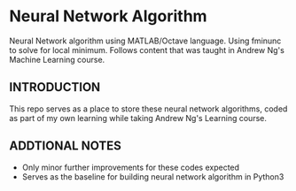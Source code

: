# Neural Network Algorithm
Neural Network algorithm using MATLAB/Octave language. Using fminunc to solve for local minimum. 
Follows content that was taught in Andrew Ng's Machine Learning course.

INTRODUCTION
------------
This repo serves as a place to store these neural network algorithms, coded as part of my own learning while taking Andrew Ng's
Learning course.

ADDTIONAL NOTES
---------------
- Only minor further improvements for these codes expected
- Serves as the baseline for building neural network algorithm in Python3
